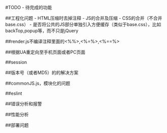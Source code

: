 #TODO
	- 待完成的功能


##工程化问题
	- HTML压缩时去掉注释
	- JS的合并及压缩
	- CSS的合并（不合并base.css）
	- 是否将公共的JS部分单独引入方便缓存（类似于base.css），比如backTop,popup等，而不只是jQuery


##render.js不编译注释里面的<%%>,<%=%>,<%==%>

##根据UA重定向至手机页面或者PC页面

##session


##版本号（或者MD5）的的解决方案


##commonJS.js，模块化的问题


##eslint


##错误分析和报警


##性能分析


##部署问题